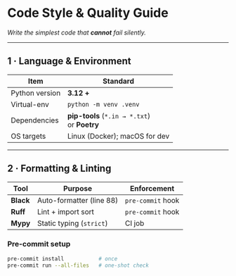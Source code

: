 # Code Style & Quality Guide  
*Write the simplest code that **cannot** fail silently.*

---

## 1 · Language & Environment
| Item            | Standard                         |
|-----------------|----------------------------------|
| Python version  | **3.12 +**                       |
| Virtual-env     | `python -m venv .venv`           |
| Dependencies    | **pip-tools** (`*.in → *.txt`) <br>or **Poetry** |
| OS targets      | Linux (Docker); macOS for dev    |

---

## 2 · Formatting & Linting
| Tool    | Purpose                    | Enforcement |
|---------|---------------------------|-------------|
| **Black** | Auto-formatter (line 88)  | `pre-commit` hook |
| **Ruff**  | Lint + import sort        | `pre-commit` hook |
| **Mypy**  | Static typing (`strict`)  | CI job          |

### Pre-commit setup
```bash
pre-commit install           # once
pre-commit run --all-files   # one-shot check